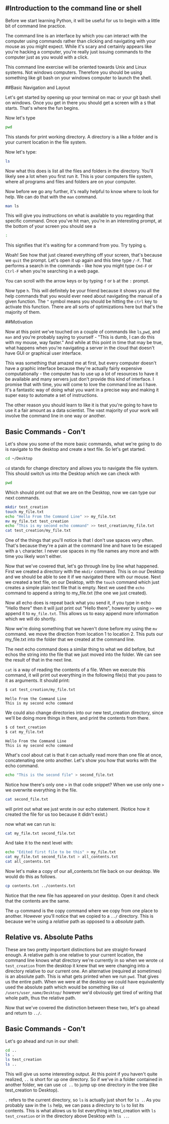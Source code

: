 #Introduction to the command line or shell
-----
Before we start learning Python, it will be useful for us to begin with a little bit of command line practice.

The command line is an interface by which you can interact with the computer using commands rather than clicking and navigating with your mouse as you might expect. While it's scary and certainly appears like you're hacking a computer, you're really just issuing commands to the computer just as you would with a click.

This command line exercise will be oriented towards Unix and Linux systems. Not windows computers. Therefore you should be using something like git bash on your windows computer to launch the shell.

##Basic Navigation and Layout

Let's get started by opening up your terminal on mac or your git bash shell on windows. Once you get in there you should get a screen with a `$` that starts. That's where the fun begins.

Now let's type

```sh
pwd
```

This stands for print working directory. A directory is a like a folder and is your current location in the file system.

Now let's type:

```sh
ls
```

Now what this does is list all the files and folders in the directory. You'll likely see a lot when you first run it. This is your computers file system, where all programs and files and folders are on your computer.

Now before we go any further, it's really helpful to know where to look for help. We can do that with the `man` command.

```sh
man ls
```

This will give you instructions on what is available to you regarding that specific command. Once you've hit man, you're in an interesting prompt, at the bottom of your screen you should see a

```sh
:
```

This signifies that it's waiting for a command from you. Try typing `q`.

Woah! See how that just cleared everything off your screen, that's because we `quit` the prompt. Let's open it up again and this time type `/-F`. That performs a search in the commands - like how you might type `Cmd-F` or `Ctrl-F` when you're searching in a web page.

You can scroll with the arrow keys or by typing `f` or `b` at the `:` prompt.

Now type `h`. This will definitely be your friend because it shows you all the help commands that you would ever need about navigating the manual of a given function. The `^` symbol means you should be hitting the `ctrl` key to activate this function. There are all sorts of optimizations here but that's the majority of them.

##Motivation

Now at this point we've touched on a couple of commands like `ls`,`pwd`, and `man` and you're probably saying to yourself - "This is dumb, I can do this with my mouse, way faster." And while at this point in time that may be true, what happens when you're navigating a server in the cloud that doesn't have GUI or graphical user interface.

This was something that amazed me at first, but every computer doesn't have a graphic interface because they're actually fairly expensive computationally - the computer has to use up a lot of resources to have it be available and many servers just don't provide this kind of interface. I promise that with time, you will come to love the command line as I have. It's a fantastic way of doing what you want in a precise way and making it super easy to automate a set of instructions.

The other reason you should learn to like it is that you're going to have to use it a fair amount as a data scientist. The vast majority of your work will involve the command line in one way or another.

## Basic Commands - Con't

Let's show you some of the more basic commands, what we're going to do is navigate to the desktop and create a text file. So let's get started.

```sh
cd ~/Desktop
```

`cd` stands for change directory and allows you to navigate the file system. This should switch us into the Desktop which we can check with

```sh
pwd
```

Which should print out that we are on the Desktop, now we can type our next commands.

```sh
mkdir test_creation
touch my_file.txt
echo "Hello From the Command Line" >> my_file.txt
mv my_file.txt test_creation
echo "This is my second echo command" >> test_creation/my_file.txt
cat test_creation/my_file.txt
```

One of the things that you'll notice is that I don't use spaces very often. That's because they're a pain at the command line and have to be escaped with a `\` character. I never use spaces in my file names any more and with time you likely won't either.

Now that we've covered that, let's go through line by line what happened. First we created a directory with the `mkdir` command. This is on our Desktop and we should be able to see it if we navigated there with our mouse.
Next we created a text file, on our Desktop, with the `touch` command which just creates a simple plain text file that is empty. Next we used the `echo` command to append a string to my_file.txt (the one we just created).

Now all echo does is repeat back what you send it, if you type in echo "Hello there" then it will just print out "Hello there", however by using `>>` we append it to `my_file.txt`. This allows us to easy append more information which we will do shortly.

Now we're doing something that we haven't done before my using the `mv` command. we move the direction from location 1 to location 2. This puts our my_file.txt into the folder that we created at the command line.

The next echo command does a similar thing to what we did before, but echos the string into the file that we just moved into the folder. We can see the result of that in the next line.

`cat` is a way of reading the contents of a file. When we execute this command, it will print out everything in the following file(s) that you pass to it as arguments. It should print:

```sh
$ cat test_creation/my_file.txt
```
```
Hello From the Command Line
This is my second echo command
```

We could also change directories into our new test_creation directory, since we'll be doing more things in there, and print the contents from there.

```sh
$ cd text_creation
$ cat my_file.txt
```
```
Hello From the Command Line
This is my second echo command
```


What's cool about cat is that it can actually read more than one file at once, concatenating one onto another. Let's show you how that works with the echo command.

```sh
echo "This is the second file" > second_file.txt
```

Notice how there's only one `>` in that code snippet? When we use only one `>` we overwrite everything in the file.

```sh
cat second_file.txt
```
will print out what we just wrote in our echo statement. (Notice how it created the file for us too because it didn't exist.)

now what we can run is:

```sh
cat my_file.txt second_file.txt
```
And take it to the next level with:

```sh
echo "Edited first file to be this" > my_file.txt
cat my_file.txt second_file.txt > all_contents.txt
cat all_contents.txt
```

Now let's make a copy of our all_contents.txt file back on our desktop.  We would do this as follows.

```sh
cp contents.txt ../contents.txt
```

Notice that the new file has appeared on your desktop.  Open it and check that the contents are the same.

The `cp` command is the copy command where we copy from one place to another. However you'll notice that we copied to a `../` directory. This is because we're using a *relative* path as opposed to a *absolute* path.

## Relative vs. Absolute Paths

These are two pretty important distinctions but are straight-forward enough. A relative path is one relative to your current location, the command line knows what directory we're currently in so when we wrote `cd test_creation` from the desktop it knew that we were changing into a directory relative to our current one. An alternative (required at sometimes) is an absolute path. This is what gets printed when we run `pwd`. That gives us the entire path. When we were at the desktop we could have equivalently used the absolute path which would be something like `cd /users/user_name/Desktop/` however we'd obviously get tired of writing that whole path, thus the relative path.

Now that we've covered the distinction between these two, let's go ahead and return to `../`.

## Basic Commands - Con't

Let's go ahead and run in our shell:

```sh
cd ..
ls .
ls test_creation
ls ..
```

This will give us some interesting output. At this point if you haven't quite realized, `..` is short for up one directory. So if we've in a folder contained in another folder, we can use `cd ..` to jump up one directory in the tree (like test_creation to Desktop).

`.` refers to the current directory, so `ls` is actually just short for `ls .`. As you probably saw in the `ls` help, we can pass a directory to `ls` to list its contents. This is what allows us to list everything in test_creation with `ls test_creation` or in the directory above Desktop with `ls ..`.
